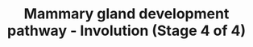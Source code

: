---
annotations:
- id: PW:0000004
  parent: regulatory pathway
  type: Pathway Ontology
  value: regulatory pathway
- id: CL:0000314
  parent: native cell
  type: Cell Type Ontology
  value: milk secreting cell
authors:
- Biodados
- Khanspers
- MaintBot
- Jmelius
- DeSl
- Egonw
citedin:
- link: PMC7665362
  title: Network-based identification genetic effect of SARS-CoV-2 infections to Idiopathic
    pulmonary fibrosis (IPF) patients (2020)
description: After pregnancy and lactation, the mammary gland undergoes a tissue remodeling
  process, known as involution. This process is characterized by the alveoli degeneration
  through apoptosis. CHI3L1 inhibits mammary epithelial cell differentiation and polarization
  in the presence of lactogenic hormones, such as prolactin, hydrocortisone and insulin.
  CHI3L1 suppress CDH1 and increases MMP9 and this is an important process for involution
  [http://www.ncbi.nlm.nih.gov/pubmed/21991364 1]. In the SOCS3-STAT3 signaling pathway,
  STAT5 induces SOCS3, which binds to its receptor, IL6ST. Then, IL6ST activates STAT3
  [http://www.ncbi.nlm.nih.gov/pubmed/16231422 2]. SOCS3/STAT3 signaling pathway is
  associated with MYC and, thereafter, with MYC target genes such as TP53, BAX and
  E2F1. Changes in the SOCS3/STAT3 signaling pathway affect MYC. As SOCS3 has an anti-apoptotic
  function and MYC an apoptotic function, SOCS3 is considered an important regulator
  of involution [http://www.ncbi.nlm.nih.gov/pubmed/17377501 3].
last-edited: 2018-12-22
ndex: 9be2ec9e-8b65-11eb-9e72-0ac135e8bacf
organisms:
- Homo sapiens
redirect_from:
- /index.php/Pathway:WP2815
- /instance/WP2815
- /instance/WP2815_rr102408
revision: r102408
schema-jsonld:
- '@context': https://schema.org/
  '@id': https://wikipathways.github.io/pathways/WP2815.html
  '@type': Dataset
  creator:
    '@type': Organization
    name: WikiPathways
  description: After pregnancy and lactation, the mammary gland undergoes a tissue
    remodeling process, known as involution. This process is characterized by the
    alveoli degeneration through apoptosis. CHI3L1 inhibits mammary epithelial cell
    differentiation and polarization in the presence of lactogenic hormones, such
    as prolactin, hydrocortisone and insulin. CHI3L1 suppress CDH1 and increases MMP9
    and this is an important process for involution [http://www.ncbi.nlm.nih.gov/pubmed/21991364
    1]. In the SOCS3-STAT3 signaling pathway, STAT5 induces SOCS3, which binds to
    its receptor, IL6ST. Then, IL6ST activates STAT3 [http://www.ncbi.nlm.nih.gov/pubmed/16231422
    2]. SOCS3/STAT3 signaling pathway is associated with MYC and, thereafter, with
    MYC target genes such as TP53, BAX and E2F1. Changes in the SOCS3/STAT3 signaling
    pathway affect MYC. As SOCS3 has an anti-apoptotic function and MYC an apoptotic
    function, SOCS3 is considered an important regulator of involution [http://www.ncbi.nlm.nih.gov/pubmed/17377501
    3].
  keywords:
  - BAX
  - CDH1
  - CHI3L1
  - DNA
  - E2F1
  - IL6ST
  - MMP9
  - MYC
  - SOCS3
  - STAT3
  - STAT5
  - TP53
  license: CC0
  name: Mammary gland development pathway - Involution (Stage 4 of 4)
seo: CreativeWork
title: Mammary gland development pathway - Involution (Stage 4 of 4)
wpid: WP2815
---